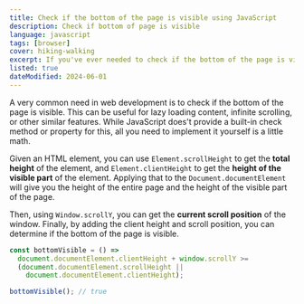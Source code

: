 ```yaml
---
title: Check if the bottom of the page is visible using JavaScript
description: Check if bottom of page is visible
language: javascript
tags: [browser]
cover: hiking-walking
excerpt: If you've ever needed to check if the bottom of the page is visible, this article will help you do just that.
listed: true
dateModified: 2024-06-01
---
```


A very common need in web development is to check if the bottom of the page is visible. This can be useful for lazy loading content, infinite scrolling, or other similar features. While JavaScript does't provide a built-in check method or property for this, all you need to implement it yourself is a little math.

Given an HTML element, you can use `Element.scrollHeight` to get the **total height** of the element, and `Element.clientHeight` to get the **height of the visible part** of the element. Applying that to the `Document.documentElement` will give you the height of the entire page and the height of the visible part of the page.

Then, using `Window.scrollY`, you can get the **current scroll position** of the window. Finally, by adding the client height and scroll position, you can determine if the bottom of the page is visible.

```js
const bottomVisible = () =>
  document.documentElement.clientHeight + window.scrollY >=
  (document.documentElement.scrollHeight ||
    document.documentElement.clientHeight);

bottomVisible(); // true
```
